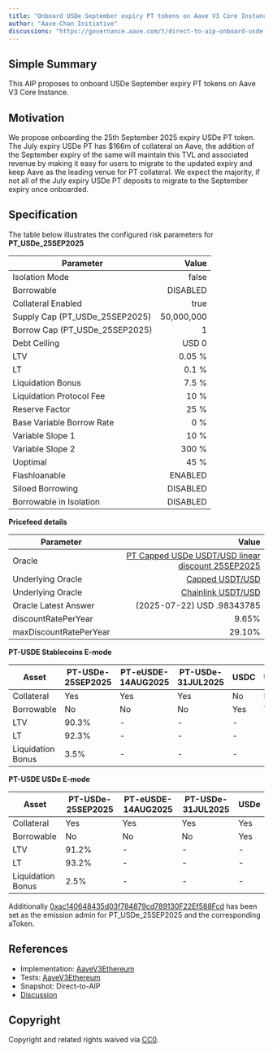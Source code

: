 ```yaml
---
title: "Onboard USDe September expiry PT tokens on Aave V3 Core Instance"
author: "Aave-Chan Initiative"
discussions: "https://governance.aave.com/t/direct-to-aip-onboard-usde-september-expiry-pt-tokens-on-aave-v3-core-instance/22620"
---
```


## Simple Summary

This AIP proposes to onboard USDe September expiry PT tokens on Aave V3 Core Instance.

## Motivation

We propose onboarding the 25th September 2025 expiry USDe PT token. The July expiry USDe PT has $166m of collateral on Aave, the addition of the September expiry of the same will maintain this TVL and associated revenue by making it easy for users to migrate to the updated expiry and keep Aave as the leading venue for PT collateral. We expect the majority, if not all of the July expiry USDe PT deposits to migrate to the September expiry once onboarded.

## Specification

The table below illustrates the configured risk parameters for **PT_USDe_25SEP2025**

| Parameter                      |      Value |
| ------------------------------ | ---------: |
| Isolation Mode                 |      false |
| Borrowable                     |   DISABLED |
| Collateral Enabled             |       true |
| Supply Cap (PT_USDe_25SEP2025) | 50,000,000 |
| Borrow Cap (PT_USDe_25SEP2025) |          1 |
| Debt Ceiling                   |      USD 0 |
| LTV                            |     0.05 % |
| LT                             |      0.1 % |
| Liquidation Bonus              |      7.5 % |
| Liquidation Protocol Fee       |       10 % |
| Reserve Factor                 |       25 % |
| Base Variable Borrow Rate      |        0 % |
| Variable Slope 1               |       10 % |
| Variable Slope 2               |      300 % |
| Uoptimal                       |       45 % |
| Flashloanable                  |    ENABLED |
| Siloed Borrowing               |   DISABLED |
| Borrowable in Isolation        |   DISABLED |

**Pricefeed details**

| Parameter              |                                                                                                                        Value |
| ---------------------- | ---------------------------------------------------------------------------------------------------------------------------: |
| Oracle                 | [PT Capped USDe USDT/USD linear discount 25SEP2025](https://etherscan.io/address/0x8B17C02d22EE7D6B8D6829ceB710A458de41E84a) |
| Underlying Oracle      |                                   [Capped USDT/USD](https://etherscan.io/address/0x260326c220E469358846b187eE53328303Efe19C) |
| Underlying Oracle      |                                [Chainlink USDT/USD](https://etherscan.io/address/0x3E7d1eAB13ad0104d2750B8863b489D65364e32D) |
| Oracle Latest Answer   |                                                                                                   (2025-07-22) USD .98343785 |
| discountRatePerYear    |                                                                                                                        9.65% |
| maxDiscountRatePerYear |                                                                                                                       29.10% |

**PT-USDE Stablecoins E-mode**

| **Asset**         | **PT-USDe-25SEP2025** | **PT-eUSDE-14AUG2025** | **PT-USDe-31JUL2025** | **USDC** | **USDT** | **USDS** | **USDe** |
| ----------------- | --------------------- | ---------------------- | --------------------- | -------- | -------- | -------- | -------- |
| Collateral        | Yes                   | Yes                    | Yes                   | No       | No       | No       | Yes      |
| Borrowable        | No                    | No                     | No                    | Yes      | Yes      | Yes      | Yes      |
| LTV               | 90.3%                 | -                      | -                     | -        | -        | -        | -        |
| LT                | 92.3%                 | -                      | -                     | -        | -        | -        | -        |
| Liquidation Bonus | 3.5%                  | -                      | -                     | -        | -        | -        | -        |

**PT-USDE USDe E-mode**

| **Asset**         | **PT-USDe-25SEP2025** | **PT-eUSDE-14AUG2025** | **PT-USDe-31JUL2025** | **USDe** |
| ----------------- | --------------------- | ---------------------- | --------------------- | -------- |
| Collateral        | Yes                   | Yes                    | Yes                   | Yes      |
| Borrowable        | No                    | No                     | No                    | Yes      |
| LTV               | 91.2%                 | -                      | -                     | -        |
| LT                | 93.2%                 | -                      | -                     | -        |
| Liquidation Bonus | 2.5%                  | -                      | -                     | -        |

Additionally [0xac140648435d03f784879cd789130F22Ef588Fcd](https://etherscan.io/address/0xac140648435d03f784879cd789130F22Ef588Fcd) has been set as the emission admin for PT_USDe_25SEP2025 and the corresponding aToken.

## References

- Implementation: [AaveV3Ethereum](https://github.com/bgd-labs/aave-proposals-v3/blob/8f92ad306700493d416a272997ceb6142c1eb984/src/20250722_AaveV3Ethereum_OnboardUSDeSeptemberExpiryPTTokensOnAaveV3CoreInstance/AaveV3Ethereum_OnboardUSDeSeptemberExpiryPTTokensOnAaveV3CoreInstance_20250722.sol)
- Tests: [AaveV3Ethereum](https://github.com/bgd-labs/aave-proposals-v3/blob/8f92ad306700493d416a272997ceb6142c1eb984/src/20250722_AaveV3Ethereum_OnboardUSDeSeptemberExpiryPTTokensOnAaveV3CoreInstance/AaveV3Ethereum_OnboardUSDeSeptemberExpiryPTTokensOnAaveV3CoreInstance_20250722.t.sol)
- Snapshot: Direct-to-AIP
- [Discussion](https://governance.aave.com/t/direct-to-aip-onboard-usde-september-expiry-pt-tokens-on-aave-v3-core-instance/22620)

## Copyright

Copyright and related rights waived via [CC0](https://creativecommons.org/publicdomain/zero/1.0/).
